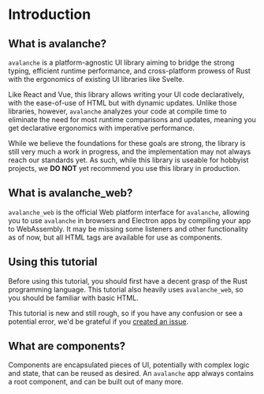 # Introduction

## What is avalanche?

`avalanche` is a platform-agnostic UI library aiming to bridge the strong typing, efficient runtime performance, and 
cross-platform prowess of Rust with the ergonomics of existing UI libraries like Svelte. 

Like React and Vue, this library allows writing your UI code declaratively, with the ease-of-use of HTML
but with dynamic updates. Unlike those libraries, however, `avalanche` analyzes your code
at compile time to eliminate the need for most runtime comparisons and updates, meaning you get declarative
ergonomics with imperative performance.

While we believe the foundations for these goals are strong, the library is still very much a work in progress,
and the implementation may not always reach our standards yet. As such, while this library is useable for hobbyist 
projects, we **DO NOT** yet recommend you use this library in production.

## What is avalanche_web?

`avalanche_web` is the official Web platform interface for `avalanche`, allowing you to use `avalanche` in browsers and
Electron apps by compiling your app to WebAssembly. It may be missing some listeners and other functionality as of now, but all
HTML tags are available for use as components.

## Using this tutorial

Before using this tutorial, you should first have a decent grasp of the Rust programming language. This tutorial also heavily uses `avalanche_web`, so you should be familiar with basic HTML.

This tutorial is new and still rough, so if you have any confusion or see a potential error, we'd be grateful if you
[created an issue](https://github.com/DJankauskas/avalanche/issues).

## What are components?

Components are encapsulated pieces of UI, potentially with complex logic and state, that can be reused as desired. An `avalanche` app always contains a root component, and can be built out of many more.